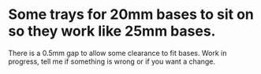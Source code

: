 # Some trays for 20mm bases to sit on so they work like 25mm bases.
There is a 0.5mm gap to allow some clearance to fit bases.
Work in progress, tell me if something is wrong or if you want a change.
